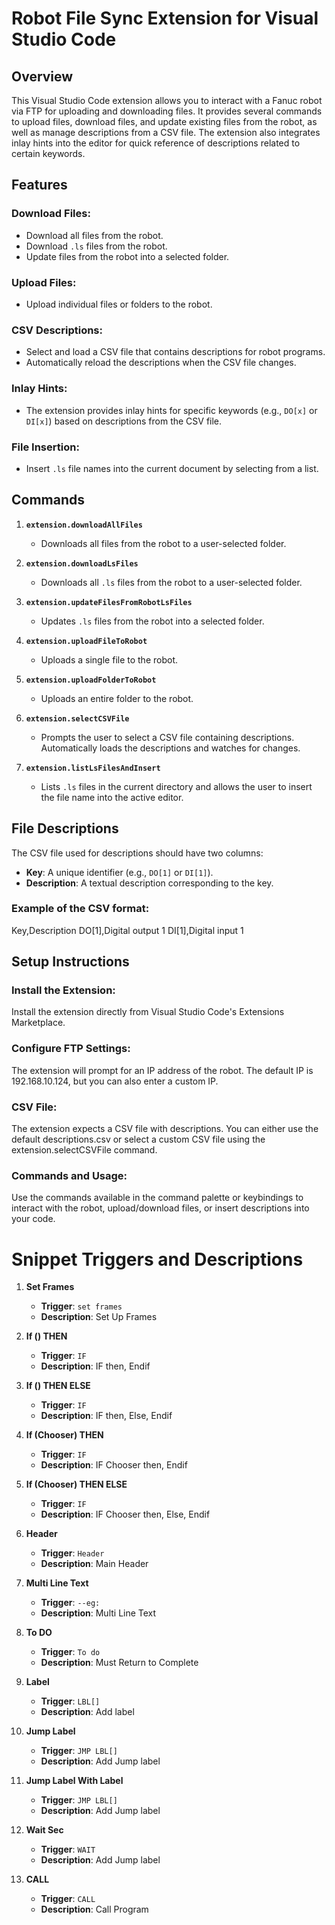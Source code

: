 # Robot File Sync Extension for Visual Studio Code

## Overview
This Visual Studio Code extension allows you to interact with a Fanuc robot via FTP for uploading and downloading files. It provides several commands to upload files, download files, and update existing files from the robot, as well as manage descriptions from a CSV file. The extension also integrates inlay hints into the editor for quick reference of descriptions related to certain keywords.

## Features

### Download Files:
- Download all files from the robot.
- Download `.ls` files from the robot.
- Update files from the robot into a selected folder.

### Upload Files:
- Upload individual files or folders to the robot.

### CSV Descriptions:
- Select and load a CSV file that contains descriptions for robot programs.
- Automatically reload the descriptions when the CSV file changes.

### Inlay Hints:
- The extension provides inlay hints for specific keywords (e.g., `DO[x]` or `DI[x]`) based on descriptions from the CSV file.

### File Insertion:
- Insert `.ls` file names into the current document by selecting from a list.

## Commands

1. **`extension.downloadAllFiles`**
   - Downloads all files from the robot to a user-selected folder.

2. **`extension.downloadLsFiles`**
   - Downloads all `.ls` files from the robot to a user-selected folder.

3. **`extension.updateFilesFromRobotLsFiles`**
   - Updates `.ls` files from the robot into a selected folder.

4. **`extension.uploadFileToRobot`**
   - Uploads a single file to the robot.

5. **`extension.uploadFolderToRobot`**
   - Uploads an entire folder to the robot.

6. **`extension.selectCSVFile`**
   - Prompts the user to select a CSV file containing descriptions. Automatically loads the descriptions and watches for changes.

7. **`extension.listLsFilesAndInsert`**
   - Lists `.ls` files in the current directory and allows the user to insert the file name into the active editor.

## File Descriptions
The CSV file used for descriptions should have two columns:

- **Key**: A unique identifier (e.g., `DO[1]` or `DI[1]`).
- **Description**: A textual description corresponding to the key.

### Example of the CSV format:
Key,Description
DO[1],Digital output 1
DI[1],Digital input 1

## Setup Instructions

### Install the Extension:
Install the extension directly from Visual Studio Code's Extensions Marketplace.

### Configure FTP Settings:
The extension will prompt for an IP address of the robot. The default IP is 192.168.10.124, but you can also enter a custom IP.

### CSV File:
The extension expects a CSV file with descriptions. You can either use the default descriptions.csv or select a custom CSV file using the extension.selectCSVFile command.

### Commands and Usage:
Use the commands available in the command palette or keybindings to interact with the robot, upload/download files, or insert descriptions into your code.

# Snippet Triggers and Descriptions

1. **Set Frames**  
   - **Trigger**: `set frames`  
   - **Description**: Set Up Frames

2. **If () THEN**  
   - **Trigger**: `IF`  
   - **Description**: IF then, Endif

3. **If () THEN ELSE**  
   - **Trigger**: `IF`  
   - **Description**: IF then, Else, Endif

4. **If (Chooser) THEN**  
   - **Trigger**: `IF`  
   - **Description**: IF Chooser then, Endif

5. **If (Chooser) THEN ELSE**  
   - **Trigger**: `IF`  
   - **Description**: IF Chooser then, Else, Endif

6. **Header**  
   - **Trigger**: `Header`  
   - **Description**: Main Header

7. **Multi Line Text**  
   - **Trigger**: `--eg:`  
   - **Description**: Multi Line Text

8. **To DO**  
   - **Trigger**: `To do`  
   - **Description**: Must Return to Complete

9. **Label**  
   - **Trigger**: `LBL[]`  
   - **Description**: Add label

10. **Jump Label**  
    - **Trigger**: `JMP LBL[]`  
    - **Description**: Add Jump label

11. **Jump Label With Label**  
    - **Trigger**: `JMP LBL[]`  
    - **Description**: Add Jump label

12. **Wait Sec**  
    - **Trigger**: `WAIT`  
    - **Description**: Add Jump label

13. **CALL**  
    - **Trigger**: `CALL `  
    - **Description**: Call Program